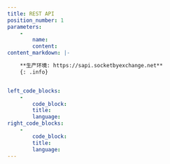 ```yaml
---
title: REST API
position_number: 1
parameters:
    -
        name:
        content:
content_markdown: |-

    **生产环境: https://sapi.socketbyexchange.net**
    {: .info}


left_code_blocks:
    -
        code_block:
        title:
        language:
right_code_blocks:
    -
        code_block:
        title:
        language:
---
```


